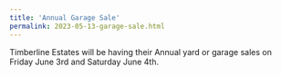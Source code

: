 ```yaml
---
title: 'Annual Garage Sale'
permalink: 2023-05-13-garage-sale.html
---
```


Timberline Estates will be having their Annual yard or garage sales on Friday June 3rd and Saturday June 4th.
